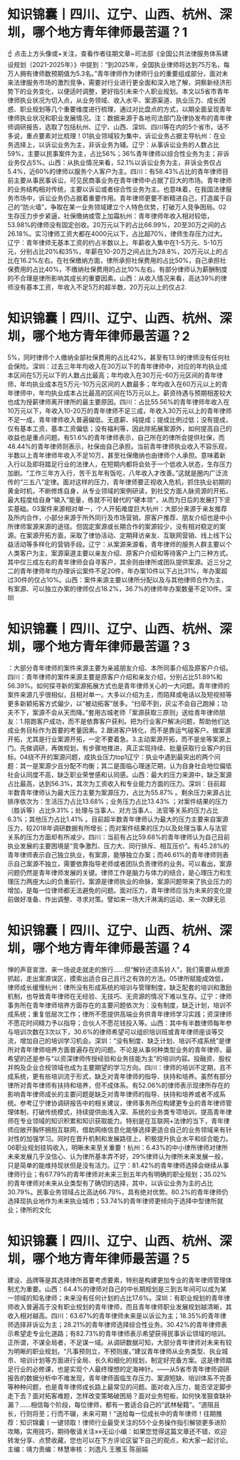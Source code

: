# 知识锦囊丨四川、辽宁、山西、杭州、深圳，哪个地方青年律师最苦逼？1

☝ 点击上方头像或+关注，查看作者往期文章~司法部《全国公共法律服务体系建设规划（2021-2025年）》中提到：“到2025年，全国执业律师将达到75万名，每万人拥有律师数预期值为5.3名。”青年律师作为律师行业的重要组成部分，面对未来法律服务市场的激烈竞争，需要对行业进行更全面和深入地了解，洞察新经济形势下的业务变化，以便适时调整，更好指引未来个人职业规划。本文以5省市青年律师执业状况为切入点，从业务领域、收入水平、案源渠道、执业压力、成长困惑、职业规划等几个重要维度进行梳理，通过对比盘点的方式，以期全面呈现青年律师执业状况和职业发展情况。注：数据来源于各地司法部门及律协发布的青年律师调研报告，选取了包括杭州、辽宁、山西、深圳、四川等在内的5个省市。话不多说，重点要素对比梳理！01执业领域较为集中，诉讼业务占据主导杭州：在业务选择上，以诉讼业务为主，非诉业务为辅。辽宁：从事诉讼业务的人数占比59%，主要以民事案件为主，占比56%；36%青年律师以综合性业务为主；非诉业务仅占5%。山西：从执业情况来看，52.1%以诉讼业务为主，非诉业务仅占5.4%，近60%的律师以服务个人客户为主。四川：有58.43%占比的青年律师目前主要从事民事诉讼，可见民商事业务在青年律师中占据了巨大的市场。青年律师的业务结构相对传统，主要以诉讼或者综合性业务为主。也意味着，在我国法律服务市场中，诉讼业务仍占据着重要作用。青年律师更要不断精进自己，打造属于自己的“防火墙”，争取在某一业务领域建立个人特色优势，打破万人竞争困局。02生存压力步步紧逼，社保缴纳或雪上加霜杭州：青年律师年收入相对较低，53.98%的律师没有固定创收。20万元以下的占比66.99%，20至30万之间的占26.18%。实习律师工资大都在4000元以下，占比超70%，律师生存压力过大。辽宁：青年律师无基本工资的约占半数以上。年薪收入集中在1-5万元、5-10万元，分别占比20%和35%，年薪在10-20万之间占比为28.8%，20万元以上的占比在16.2%左右。在社保缴纳方面，律所承担社保费用的占比50%，自己承担社保费用的占比40%，不缴纳社保费用的占比10%左右。有部分律师认为薪酬制度的不合理是律所影响其成长的重要因素。山西：从收入情况来看，高达39%的律师没有基本工资，年收入不足5万的超半数，20万元以上的仅占2.

# 知识锦囊丨四川、辽宁、山西、杭州、深圳，哪个地方青年律师最苦逼？2

5%，同时律师个人缴纳全部社保费用的占比42%，甚至有13.9的律师没有任何社会保险。深圳：过去三年年均收入在30万以下的青年律师中，对应的年均执业成本区间在5万元以下的人数占比最高；年均收入在30万元-60万元区间的青年律师，年均执业成本在5万元-10万元区间的人数最多；年均收入在60万元以上的青年律师中，年均执业成本占比最高的区间在15万元以上。薪资待遇与预期相差较大也成为授薪律师离开律所的最主要原因。四川：占比55.56%的青年律师年收入在10万元以下，年收入10-20万的青年律师不足三成，年收入30万元以上的青年律师不足一成，青年律师收入普遍偏低。无底薪、纯提成；提成比例过低；没有提成，仅有基本工资，基本工资偏低；没有福利等，因此除拓展案源外，如何提高自己的收益也是重点问题。有51.6%的青年律师表示，自己所在的律所会提供社保，而48.44%的青年律师则表示，社保由自己承担。当前青年律师执业收入不容乐观，半数以上青年律师年收入不足10万，甚至社保缴纳也由律师个人承担。意味着新入行以及即将踏足行业的法律人，在短期内都将会处于一个低收入状态，生存压力加剧。“工作三年方入行，苦干五年有饭吃，八年收入才改善。”这就是圈内广泛流传的“三五八”定律。面对这样的压力，青年律师要正视收入危机，抓住执业初期的黄金时机，不断修炼自身，从专业领域的案例研读，到社交方面人脉资源的开拓，最大程度给自身“输入”能量，练就不可替代的“硬本领”，从而为日后的发展打下坚实基础。03案件来源相对单一，个人开拓难度巨大杭州：大部分来源于亲友推荐及所内合作，小部分来源于所外同行及市场营销，原客户推荐、朋友介绍也是中小所律师案源来源的途径。但固定案源或长期合作的案源较少，没有相对稳定的案源。在案源开拓方面，采取了律协活动、定期拜访亲友、互联网营销、线上线下公益活动等多样化的营销手段。辽宁：从案源来源看，青年律师的服务人群主要以个人类客户为主，案源渠道主要以亲友介绍、原客户介绍和等待客户上门三种方式。其中仅三成左右的青年律师会自寻客户，其余则由律所或团队提供案源。近三分之二的青年律师年均办理诉讼案件不足20件，年办案10件以下占比31%，年办案超过30件的仅占10%。山西：案件来源主要以律所分配以及与其他律师合作为主，有案源、可以独立办案的律师仅占18.2%，36.7%的律师年办案数量不足10件。深圳

# 知识锦囊丨四川、辽宁、山西、杭州、深圳，哪个地方青年律师最苦逼？3

：大部分青年律师的案件来源主要为亲戚朋友介绍、本所同事介绍及原客户介绍。四川：青年律师的案件来源主要是原客户介绍和亲友介绍，分别占比51.89%和56.39%。如何探寻新的案源拓展方式也是青年律师关心的一大问题。青年律师的案件来源几乎很相似，且相对单一。大多以介绍为主，而陌拜或电话以及短视频等更多新颖拓客方式偏少，以“被动拓客”居多。“扫帚不到，灰尘不会自己跑掉；功夫不下，案源不会从天而降。”套用古城老师「案源获取三原则」送给青年律师朋友：1.陪跑客户成功，而不是依靠客户获利。把为行业客户解决问题，帮助他们达成业务目标作为首要的考量因素。2.跟进客户转化，而不是靠运气碰客户。做案源开拓，尤其是行业案源开拓，一定不要着急。3.主动案源开拓，而不是坐等案源上门。先做调研，再做规划，有步骤地推进，真正实现持续、批量获取行业客户的目标。04绕不开的案源问题，成执业压力top1辽宁：执业中遇到最突出的两个问题：其一是案源少且分配不均衡；其二是面临心理迷茫期，认为自身社会地位偏低社会认同度不高，缺乏职业荣誉感和认同感。山西：最大的压力来源中，缺乏案源占比最高，达到56.3%，其次为工资收入和专业能力方面的压力。深圳：目前超半数青年律师认为最大压力主要为案源压力，占比为55.87% 。剩余压力来源占比排序依次为：生活压力占比13.68%；业务压力占比13.43% ；对案件结果的压力（胜诉等）占比9.31%；处理与当事人、对方当事人、法官等关系的压力占比6.3%；其他压力占比1.41% 。目前超半数青年律师认为最大的压力主要来自案源压力，较2018年调研数据有所增长；而对案件结果的压力以及处理当事人与法官关系的压力方面却有所减少。四川：当前有占比59.68%的青年律师认为自己目前执业发展的主要困境是“竞争激烈、压力大、同行排斥、相互压价”。有45.28%的青年律师表示自己独立执业，有案源，能够独立办案；而46.61%的青年律师则表示自己案源不独立，需要依靠指导老师或者团队负责律师的业务。可以看出，案源问题仍然是青年律师发展的关键。律师工作是脑力与体力的结合，是心理压力和生理压力两座大山的负重前行。案源是律师执业的命脉，案源问题带来了执业压力的增加，是每一位律师都无法避免的问题。面对压力，青年律师应当为未来的变化提前做好准备、作出调整、寻求对策。譬如来一场大汗淋漓的运动、来一次肆无忌

# 知识锦囊丨四川、辽宁、山西、杭州、深圳，哪个地方青年律师最苦逼？4

惮的声音宣泄、来一场说走就走的旅行......但“解铃还须系铃人”，我们需要从根源抓起，走出案源误区，摸索出适合自己且行之有效的方法。05律所赋能成效低，律师成长缓慢杭州：律所没有形成系统的培训与管理制度，缺乏配套的培训和激励机制，也导致青年律师在无经验、无技巧、无资源的情况下难以生存。辽宁：律师事务所在青年律师培养方面存在的主要问题依次为：没有制度，缺乏计划，培训不成系统；重复低层次工作；律所不愿提供高端业务供青年律师学习实践；资深律师不愿花时间精力予以指导；合伙人不愿花钱投入等。山西：其中有半数律师每年参与培训次数在3次以下，30.6%的律师希望可以组织培训班或青年律师座谈等交流，增加自己的培训学习机会。深圳：“没有制度、缺乏计划、培训不成系统”是律所对青年律师培养方面普遍存在的问题。不论是从事何种类型业务的青年律师，最希望的还是参与“以资深律师传授经验和业务技能为主”的培训内容。投融资、股权并购及企业合规领域也成为主要期望的学习方向。四川：律师的培训不定期，且不成系统，更有些培训流于形式，缺乏对青年律师的指导、扶持和培养。虽然有部分律所对青年律师有扶持和培养，但不成体系。有52.06%的律师表示现律所存在的影响青年律师成长的主要问题是缺乏对青年律师的指导、扶持和培养或者不成系统。参考辽宁律协调研报告中的相关建议，律师事务所应构建更专业的青年律师管理体制，打破传统模式，持续提供由浅入深、系统的业务类专项培训，提高青年律师在专业领域的知识积累和知识获取能力。特别是在互联网+法律的当下，青年律师应敞开胸怀拥抱互联网，借助网络信息化能够选择更适合自己的业务领域来有针对性的加强学习。同时在晋升机制和发展路径上，积极提升执业水平和综合能力。06职业规划挂钩收入，明晰未来至关重要！杭州：6.43%的中小律所律师对律所未来发展几乎没信心、认为律所基本弄不好，29%律师认为律所未来发展一般，只是简单的能维持现状但是没有活力。辽宁：81.42%的青年律师选择会继续从事律师行业；有67.79%的青年律师对未来三到五年内有明确的职业规划；35.02%的青年律师对未来从业类型有了确切的选择，其中，以诉讼业务为主的占比30.79%。民事业务领域占比高达66.79%，具有绝对优势。80.2%的青年律师仍选择现执业地作为未来执业城市；53.74%的青年律师更倾向于选择中型律所就业；律所的文化

# 知识锦囊丨四川、辽宁、山西、杭州、深圳，哪个地方青年律师最苦逼？5

建设、品牌等是其选择律所首要考虑要素，特别是构建更加专业的青年律师管理体制尤为重要。山西：64.4%的律师对自己的中长期规划是三到五年间可以成为某一领域的知名律师；未来没有任何计划的占比17.6%。深圳：有职业规划的青年律师收入普遍高于没有职业规划的青年律师，而且青年律师职业发展规划越清晰，其收入相对越高。四川：63.67%的青年律师未来是以诉讼为主；18.35%的青年律师选择非诉讼为主；28.21%的青年律师选择综合性业务。30.42%的青年律师表示希望走专业化道路；有82.73%的青年律师表示希望获得民事诉讼领域的培训。正所谓，不谋全局者，不足谋一域。从调研数据可知，大部分青年律师对未来有较为明晰的职业规划。“凡事预则立，不预则废。”建议青年律师从业务类型、执业城市、培训计划等方面进行全局、长久和细化的规划，制定好完备方案。这是律师踏足行业的必修课，也是实现个人最终理想的定海神针。——从5省市青年律师调研报告的数据分析中不难发现，青年律师面临生存压力、案源短缺、培训体系不完善等种种问题，也是青年律师成长路上最常见的问题。面对收入压力，能否坚定脚步走下去？面对拓客难题，怎样改变策略破困局？面对业务短板，如何快准狠查缺补漏？......相信每个阶段，每位律师，都有一套适合自己的“武林秘籍”。“道阻且长，行则将至；行而不辍，未来可期！”送给每一位成长中的青年律师！往期推荐：知识锦囊丨一键领取！律师行业最受关注的55个业务操作指引解锁更多进阶攻略，实用技巧，期待敬请关注»»无讼小编：如果您觉得这篇文章还不错，欢迎转发分享、点赞收藏，您也可以在下方评论区留下自己的观点，和大家一起讨论。主编：靖力责编：林慧审核：刘逸凡 王雅玉 陈丽娟 

